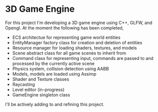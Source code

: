# 3D Game Engine
For this project I'm developing a 3D game engine using C++, GLFW, and Opengl.
At the moment the following has been completed,

* ECS architectue for representing game world entities
* EntityManager factory class for creation and deletion of entities
* Resource manager for loading shaders, textures, and models
* Scene abstract class for all game scenes to inherit from
* Command class for representing input, commands are passed to and processed by the currently active scene
* Physics system, collision detection using AABB
* Models, models are loaded using Assimp
* Shader and Texture classes
* Raycasting
* Level editor (in-progress)
* GameEngine singleton class 

I'll be actively adding to and refining this project.
